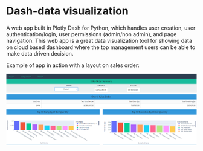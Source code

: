 # Dash-data visualization

A web app built in Plotly Dash for Python, which handles user creation, user authentication/login, user permissions (admin/non admin), and page navigation.
This web app is a great data visualization tool for showing data on cloud based dashboard where the top management users can be able to make data driven decision. 

Example of app in action with a layout on sales order:

![](salesorder.PNG)



